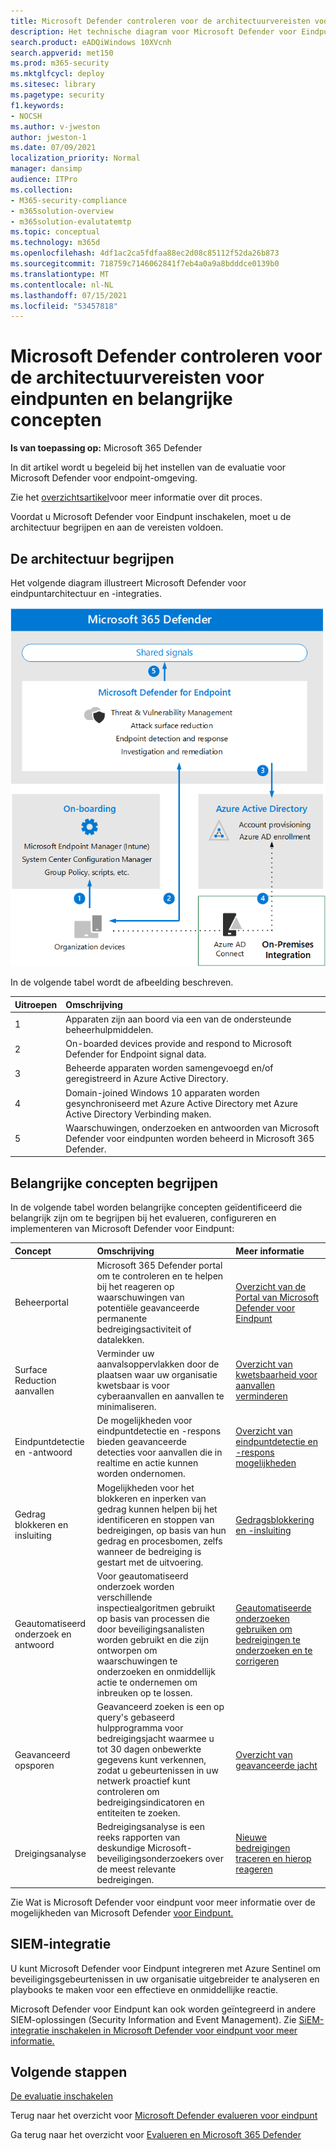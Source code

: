 ```yaml
---
title: Microsoft Defender controleren voor de architectuurvereisten voor eindpunten en belangrijke concepten
description: Het technische diagram voor Microsoft Defender voor Eindpunt in Microsoft 365 Defender helpt u identiteit te begrijpen in Microsoft 365 voordat u uw proeflaboratorium of testomgeving maakt.
search.product: eADQiWindows 10XVcnh
search.appverid: met150
ms.prod: m365-security
ms.mktglfcycl: deploy
ms.sitesec: library
ms.pagetype: security
f1.keywords:
- NOCSH
ms.author: v-jweston
author: jweston-1
ms.date: 07/09/2021
localization_priority: Normal
manager: dansimp
audience: ITPro
ms.collection:
- M365-security-compliance
- m365solution-overview
- m365solution-evalutatemtp
ms.topic: conceptual
ms.technology: m365d
ms.openlocfilehash: 4df1ac2ca5fdfaa88ec2d08c85112f52da26b873
ms.sourcegitcommit: 718759c7146062841f7eb4a0a9a8bdddce0139b0
ms.translationtype: MT
ms.contentlocale: nl-NL
ms.lasthandoff: 07/15/2021
ms.locfileid: "53457818"
---
```

# <a name="review-microsoft-defender-for-endpoint-architecture-requirements-and-key-concepts"></a>Microsoft Defender controleren voor de architectuurvereisten voor eindpunten en belangrijke concepten

**Is van toepassing op:** Microsoft 365 Defender

In dit artikel wordt u begeleid bij het instellen van de evaluatie voor Microsoft Defender voor endpoint-omgeving.

Zie het [overzichtsartikel](eval-defender-endpoint-overview.md)voor meer informatie over dit proces.

Voordat u Microsoft Defender voor Eindpunt inschakelen, moet u de architectuur begrijpen en aan de vereisten voldoen.

## <a name="understand-the-architecture"></a>De architectuur begrijpen

Het volgende diagram illustreert Microsoft Defender voor eindpuntarchitectuur en -integraties. 

![Stappen voor het toevoegen van Microsoft Defender Office aan de evaluatieomgeving van Defender](../../media/defender/m365-defender-endpoint-architecture.png)

In de volgende tabel wordt de afbeelding beschreven.

Uitroepen | Omschrijving
:---|:---|
1 | Apparaten zijn aan boord via een van de ondersteunde beheerhulpmiddelen. 
2 | On-boarded devices provide and respond to Microsoft Defender for Endpoint signal data.
3 | Beheerde apparaten worden samengevoegd en/of geregistreerd in Azure Active Directory.
4 | Domain-joined Windows 10 apparaten worden gesynchroniseerd met Azure Active Directory met Azure Active Directory Verbinding maken.
5 | Waarschuwingen, onderzoeken en antwoorden van Microsoft Defender voor eindpunten worden beheerd in Microsoft 365 Defender.

## <a name="understand-key-concepts"></a>Belangrijke concepten begrijpen

In de volgende tabel worden belangrijke concepten geïdentificeerd die belangrijk zijn om te begrijpen bij het evalueren, configureren en implementeren van Microsoft Defender voor Eindpunt: 

Concept | Omschrijving | Meer informatie
:---|:---|:---|
Beheerportal | Microsoft 365 Defender portal om te controleren en te helpen bij het reageren op waarschuwingen van potentiële geavanceerde permanente bedreigingsactiviteit of datalekken. | [Overzicht van de Portal van Microsoft Defender voor Eindpunt](/defender-endpoint/portal-overview)
Surface Reduction aanvallen | Verminder uw aanvalsoppervlakken door de plaatsen waar uw organisatie kwetsbaar is voor cyberaanvallen en aanvallen te minimaliseren. | [Overzicht van kwetsbaarheid voor aanvallen verminderen](/defender-endpoint/overview-attack-surface-reduction)
Eindpuntdetectie en -antwoord | De mogelijkheden voor eindpuntdetectie en -respons bieden geavanceerde detecties voor aanvallen die in realtime en actie kunnen worden ondernomen. | [Overzicht van eindpuntdetectie en -respons mogelijkheden](/defender-endpoint/overview-endpoint-detection-response)
Gedrag blokkeren en insluiting | Mogelijkheden voor het blokkeren en inperken van gedrag kunnen helpen bij het identificeren en stoppen van bedreigingen, op basis van hun gedrag en procesbomen, zelfs wanneer de bedreiging is gestart met de uitvoering. | [Gedragsblokkering en -insluiting](/defender-endpoint/behavioral-blocking-containment)
Geautomatiseerd onderzoek en antwoord | Voor geautomatiseerd onderzoek worden verschillende inspectiealgoritmen gebruikt op basis van processen die door beveiligingsanalisten worden gebruikt en die zijn ontworpen om waarschuwingen te onderzoeken en onmiddellijk actie te ondernemen om inbreuken op te lossen. | [Geautomatiseerde onderzoeken gebruiken om bedreigingen te onderzoeken en te corrigeren](/defender-endpoint/automated-investigations)
Geavanceerd opsporen | Geavanceerd zoeken is een op query's gebaseerd hulpprogramma voor bedreigingsjacht waarmee u tot 30 dagen onbewerkte gegevens kunt verkennen, zodat u gebeurtenissen in uw netwerk proactief kunt controleren om bedreigingsindicatoren en entiteiten te zoeken. | [Overzicht van geavanceerde jacht](/defender-endpoint/advanced-hunting-overview)
Dreigingsanalyse | Bedreigingsanalyse is een reeks rapporten van deskundige Microsoft-beveiligingsonderzoekers over de meest relevante bedreigingen. | [Nieuwe bedreigingen traceren en hierop reageren](/defender-endpoint/threat-analytics)


Zie Wat is Microsoft Defender voor eindpunt voor meer informatie over de mogelijkheden van Microsoft Defender [voor Eindpunt.](/defender-endpoint/microsoft-defender-endpoint)

## <a name="siem-integration"></a>SIEM-integratie

U kunt Microsoft Defender voor Eindpunt integreren met Azure Sentinel om beveiligingsgebeurtenissen in uw organisatie uitgebreider te analyseren en playbooks te maken voor een effectieve en onmiddellijke reactie. 

Microsoft Defender voor Eindpunt kan ook worden geïntegreerd in andere SIEM-oplossingen (Security Information and Event Management). Zie [SiEM-integratie inschakelen in Microsoft Defender voor eindpunt voor meer informatie.](/defender-endpoint/enable-siem-integration)


## <a name="next-steps"></a>Volgende stappen
[De evaluatie inschakelen](eval-defender-endpoint-enable-eval.md)

Terug naar het overzicht voor [Microsoft Defender evalueren voor eindpunt](eval-defender-endpoint-overview.md)

Ga terug naar het overzicht voor [Evalueren en Microsoft 365 Defender](eval-overview.md)